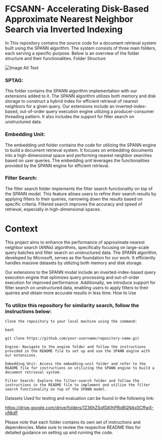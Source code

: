 # FCSANN- Accelerating Disk-Based Approximate Nearest Neighbor Search via Inverted Indexing

In This repository contains the source code for a document retrieval system built using the SPANN algorithm. The system consists of three main folders, each serving a specific purpose. Below is an overview of the folder structure and their functionalities.
Folder Structure

![Image Alt Text](https://photos.google.com/share/AF1QipN6cviLhmOLXgUirokzrELs-8bu5X6eInjryh6HWmOghjCH488kJo2UstlC3A0wLw/photo/AF1QipMzhhF15Gi-2IM57-skNaWqGCawsGaYNCjFe3Zs?key=NTEwcURIa2hIQ2lTVEFMb0FkN0hmankxRG90dGF3)

### SPTAG:
This folder contains the SPANN algorithm implementation with our extensions added to it. The SPANN algorithm utilizes both memory and disk storage to construct a hybrid index for efficient retrieval of nearest neighbors for a given query. Our extensions include an inverted-index-based, out-of-order query execution engine utilizing a producer-consumer threading pattern. It also includes the support for filter search on unstructured data.

### Embedding Unit:
The embedding unit folder contains the code for utilizing the SPANN engine to build a document retrieval system. It focuses on embedding documents into a high-dimensional space and performing nearest neighbor searches based on user queries. The embedding unit leverages the functionalities provided by the SPANN engine for efficient retrieval.

### Filter Search:
The filter search folder implements the filter search functionality on top of the SPANN model. This feature allows users to refine their search results by applying filters to their queries, narrowing down the results based on specific criteria. Filtered search improves the accuracy and speed of retrieval, especially in high-dimensional spaces.

# Context

This project aims to enhance the performance of approximate nearest neighbor search (ANNs) algorithms, specifically focusing on large-scale query batches and filter search on unstructured data. The SPANN algorithm, developed by Microsoft, serves as the foundation for our work. It efficiently handles massive datasets by utilizing both memory and disk storage.

Our extensions to the SPANN model include an inverted-index-based query execution engine that optimizes query processing and out-of-order execution for improved performance. Additionally, we introduce support for filter search on unstructured data, enabling users to apply filters to their queries and obtain more accurate results in less time.
How to Use

### To utilize this repository for similarity search, follow the instructions below:

    Clone the repository to your local machine using the command:

    bash

    git clone https://github.com/your-username/repository-name.git

    Engine: Navigate to the engine folder and follow the instructions provided in the README file to set up and use the SPANN engine with our extensions.

    Embedding Unit: Access the embedding-unit folder and refer to the README file for instructions on utilizing the SPANN engine to build a document retrieval system.

    Filter Search: Explore the filter-search folder and follow the instructions in the README file to implement and utilize the filter search functionality on top of the SPANN model.
    
 Datasets Used for testing and evaluation can be found in the following link:
 
 https://drive.google.com/drive/folders/1Z36hZSqfDA1hPRqBQNAx0CffwX-vNkdF

Please note that each folder contains its own set of instructions and dependencies. Make sure to review the respective README files for detailed guidance on setting up and running the code.
